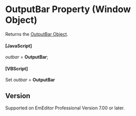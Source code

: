 # OutputBar Property (Window Object)

Returns the [OutputBar Object](../output_bar/index).

#### \[JavaScript\]

_outbar_ = **OutputBar**;

#### \[VBScript\]

Set _outbar_ = **OutputBar**

## Version

Supported on EmEditor Professional Version 7.00 or later.